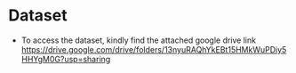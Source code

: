 # Dataset

* To access the dataset, kindly find the attached google drive link
      https://drive.google.com/drive/folders/13nyuRAQhYkEBt15HMkWuPDiy5HHYgM0G?usp=sharing
      
